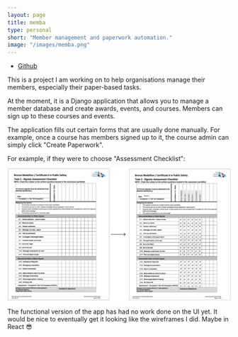 ```yaml
---
layout: page
title: memba
type: personal
short: "Member management and paperwork automation."
image: "/images/memba.png"
---
```


<ul class="icons">
  <li><a href="#" class="icon fa-github"><span class="label">Github</span></a></li>
</ul>

This is a project I am working on to help organisations manage their members,
especially their paper-based tasks.

At the moment, it is a Django application that allows you to manage a member
database and create awards, events, and courses. Members can sign up to
these courses and events.

The application fills out certain forms that are usually done manually. For
example, once a course has members signed up to it, the course admin can
simply click "Create Paperwork".

For example, if they were to choose "Assessment Checklist":

<span class="image fit">
<img src="/images/bronze-ac.png"/>
</span>

The functional version of the app has had no work done on the UI yet. It would
be nice to eventually get it looking like the wireframes I did. Maybe in React
&#x1F60E;

